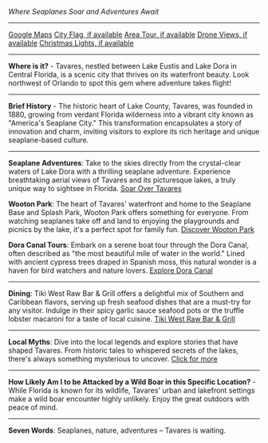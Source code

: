 *Where Seaplanes Soar and Adventures Await*

---

[Google Maps](https://www.google.com/maps/place/Tavares,+FL/data=!3m1!1e3)
[City Flag, if available](https://www.google.com/search?tbm=isch&q=Tavares+FL+Flag+Picture)
[Area Tour, if available](https://www.youtube.com/results?search_query=Tavares+FL+4k+tour)
[Drone Views, if available](https://www.youtube.com/results?search_query=Tavares+FL+4k+drone)
[Christmas Lights, if available](https://www.youtube.com/results?search_query=Tavares+FL+christmas+lights&sp=CAI%253D)

---

**Where is it?** - Tavares, nestled between Lake Eustis and Lake Dora in Central Florida, is a scenic city that thrives on its waterfront beauty. Look northwest of Orlando to spot this gem where adventure takes flight!

---

**Brief History** - The historic heart of Lake County, Tavares, was founded in 1880, growing from verdant Florida wilderness into a vibrant city known as "America's Seaplane City." This transformation encapsulates a story of innovation and charm, inviting visitors to explore its rich heritage and unique seaplane-based culture.

---

**Seaplane Adventures**: Take to the skies directly from the crystal-clear waters of Lake Dora with a thrilling seaplane adventure. Experience breathtaking aerial views of Tavares and its picturesque lakes, a truly unique way to sightsee in Florida.
[Soar Over Tavares](https://www.youtube.com/results?search_query=Tavares+FL+seaplane)

**Wooton Park**: The heart of Tavares' waterfront and home to the Seaplane Base and Splash Park, Wooton Park offers something for everyone. From watching seaplanes take off and land to enjoying the playgrounds and picnics by the lake, it's a perfect spot for family fun.
[Discover Wooton Park](https://www.youtube.com/results?search_query=Wooton+Park+Tavares+FL)

**Dora Canal Tours**: Embark on a serene boat tour through the Dora Canal, often described as "the most beautiful mile of water in the world." Lined with ancient cypress trees draped in Spanish moss, this natural wonder is a haven for bird watchers and nature lovers.
[Explore Dora Canal](https://www.youtube.com/results?search_query=Dora+Canal+Tavares+FL)

---

**Dining**: Tiki West Raw Bar & Grill offers a delightful mix of Southern and Caribbean flavors, serving up fresh seafood dishes that are a must-try for any visitor. Indulge in their spicy garlic sauce seafood pots or the truffle lobster macaroni for a taste of local cuisine.
[Tiki West Raw Bar & Grill](https://www.facebook.com/TikiWestRawBarAndGrill)

---

**Local Myths**: Dive into the local legends and explore stories that have shaped Tavares. From historic tales to whispered secrets of the lakes, there's always something mysterious to uncover.
[Click for more](https://www.google.com/search?q=Tavares+FL+local+myths)

---

**How Likely Am I to be Attacked by a Wild Boar in this Specific Location?** - While Florida is known for its wildlife, Tavares' urban and lakefront settings make a wild boar encounter highly unlikely. Enjoy the great outdoors with peace of mind.

---

**Seven Words**: Seaplanes, nature, adventures – Tavares is waiting.